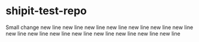 # shipit-test-repo

Small change
new line
new line
new line
new line
new line
new line
new line
new line
new line
new line
new line
new line
new line
new line
new line

